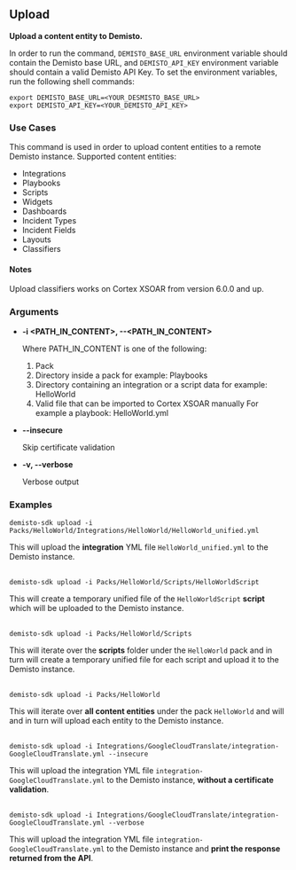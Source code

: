 ## Upload

**Upload a content entity to Demisto.**

In order to run the command, `DEMISTO_BASE_URL` environment variable should contain the Demisto base URL, and `DEMISTO_API_KEY` environment variable should contain a valid Demisto API Key.
To set the environment variables, run the following shell commands:
```
export DEMISTO_BASE_URL=<YOUR_DESMISTO_BASE_URL>
export DEMISTO_API_KEY=<YOUR_DEMISTO_API_KEY>
```


### Use Cases
This command is used in order to upload content entities to a remote Demisto instance.
Supported content entities:
- Integrations
- Playbooks
- Scripts
- Widgets
- Dashboards
- Incident Types
- Incident Fields
- Layouts
- Classifiers

#### Notes
Upload classifiers works on Cortex XSOAR from version 6.0.0 and up.

### Arguments
* **-i <PATH_IN_CONTENT>, --<PATH_IN_CONTENT>**

    Where PATH_IN_CONTENT is one of the following:
    1. Pack
    2. Directory inside a pack for example: Playbooks
    3. Directory containing an integration or a script data for example: HelloWorld
    4. Valid file that can be imported to Cortex XSOAR manually For example a playbook: HelloWorld.yml

* **--insecure**

    Skip certificate validation

* **-v, --verbose**

    Verbose output


### Examples
```
demisto-sdk upload -i Packs/HelloWorld/Integrations/HelloWorld/HelloWorld_unified.yml
```
This will upload the **integration** YML file `HelloWorld_unified.yml` to the Demisto instance.
<br/><br/>
```
demisto-sdk upload -i Packs/HelloWorld/Scripts/HelloWorldScript
```
This will create a temporary unified file of the `HelloWorldScript` **script** which will be uploaded to the Demisto instance.
<br/><br/>

```
demisto-sdk upload -i Packs/HelloWorld/Scripts
```
This will iterate over the **scripts** folder under the `HelloWorld` pack and in turn will create a temporary unified file for each script and upload it to the Demisto instance.
<br/><br/>

```
demisto-sdk upload -i Packs/HelloWorld
```
This will iterate over **all content entities** under the pack `HelloWorld` and will and in turn will upload each entity to the Demisto instance.
<br/><br/>

```
demisto-sdk upload -i Integrations/GoogleCloudTranslate/integration-GoogleCloudTranslate.yml --insecure
```
This will upload the integration YML file `integration-GoogleCloudTranslate.yml` to the Demisto instance, **without a certificate validation**.
<br/><br/>
```
demisto-sdk upload -i Integrations/GoogleCloudTranslate/integration-GoogleCloudTranslate.yml --verbose
```
This will upload the integration YML file `integration-GoogleCloudTranslate.yml` to the Demisto instance and **print the response returned from the API**.
